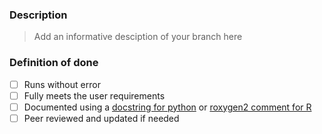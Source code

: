 ### Description
> Add an informative desciption of your branch here

### Definition of done
- [ ] Runs without error
- [ ] Fully meets the user requirements
- [ ] Documented using a [docstring for python](https://peps.python.org/pep-0257/) or [roxygen2 comment for R](https://cran.r-project.org/web/packages/roxygen2/vignettes/roxygen2.html)
- [ ] Peer reviewed and updated if needed
